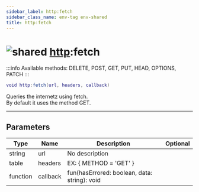 ```yaml
---
sidebar_label: http:fetch
sidebar_class_name: env-tag env-shared
title: http:fetch
---
```


# <img src='/img/wiki/shared.png' alt='shared' classname='env-tag' /> [http](../http/README.md):fetch

:::info
Available methods: DELETE, POST, GET, PUT, HEAD, OPTIONS, PATCH
:::


```lua
void http:fetch(url, headers, callback)
```

Queries the internetz using fetch.<br/>By default it uses the method GET.<br/>

-----------------
## Parameters

| Type   | Name | Description | Optional |
| ------ | ---- | ----------- | -------: |
| string | url | No description |   |
| table | headers | EX: { METHOD = 'GET' } |   |
| function | callback | fun(hasErrored: boolean, data: string): void |   |
